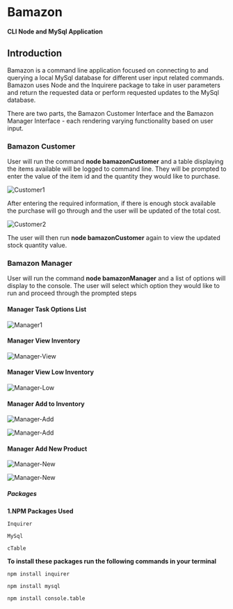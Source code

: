 # Bamazon
**CLI Node and MySql Application**

## Introduction
Bamazon is a command line application focused on connecting to and querying a local MySql database for different user input related commands. Bamazon uses Node and the Inquirere package to take in user parameters and return the requested data or perform requested updates to the MySql database.

There are two parts, the Bamazon Customer Interface and the Bamazon Manager Interface - each rendering varying functionality based on user input. 

### Bamazon Customer
User will run the command **node bamazonCustomer** and a table displaying the items available will be logged to command line. They will be prompted to enter the value of the item id and the quantity they would like to purchase.

![Customer1](images/customer1.PNG)

After entering the required information, if there is enough stock available the purchase will go through and the user will be updated of the total cost.

![Customer2](images/customer2.PNG)

The user will then run **node bamazonCustomer** again to view the updated stock quantity value.

### Bamazon Manager
User will run the command **node bamazonManager** and a list of options will display to the console. The user will select which option they would like to run and proceed through the prompted steps

#### Manager Task Options List

![Manager1](images/manager1.PNG)

#### Manager View Inventory

![Manager-View](images/manager-view.PNG)

#### Manager View Low Inventory

![Manager-Low](images/manager-low.PNG)

#### Manager Add to Inventory

![Manager-Add](images/manager-add.PNG)

![Manager-Add](images/manager-add2.PNG)

#### Manager Add New Product

![Manager-New](images/manager-new.PNG)

![Manager-New](images/manager-new2.PNG)

##### Packages
**1.NPM Packages Used**
    
    Inquirer

    MySql

    cTable

**To install these packages run the following commands in your terminal**
    
    npm install inquirer

    npm install mysql

    npm install console.table

    






